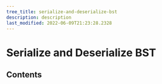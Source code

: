 ```yaml
---
tree_title: serialize-and-deserialize-bst
description: description
last_modified: 2022-06-09T21:23:28.2328
---
```


# Serialize and Deserialize BST

## Contents
